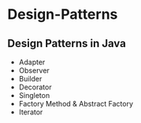 # Design-Patterns
## Design Patterns in Java
- Adapter
- Observer
- Builder
- Decorator
- Singleton
- Factory Method & Abstract Factory
- Iterator

